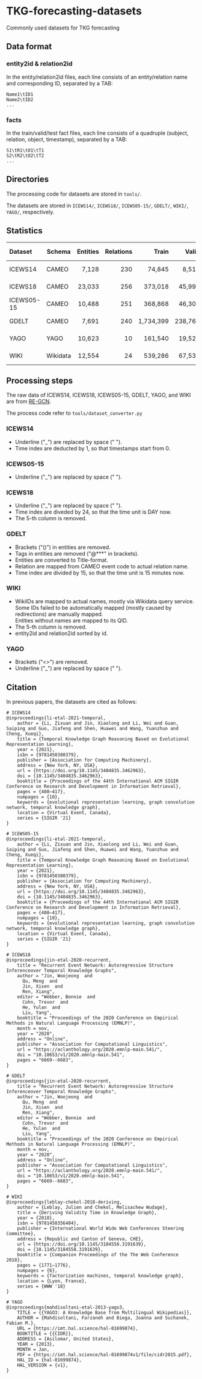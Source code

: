 # TKG-forecasting-datasets

Commonly used datasets for TKG forecasting

## Data format

### entity2id & relation2id

In the entity/relation2id files, each line consists of an entity/relation name and corresponding ID, separated by a TAB:

```text
Name1\tID1
Name2\tID2
...
```

### facts

In the train/valid/test fact files, each line consists of a quadruple (subject, relation, object, timestamp), separated by a TAB:

```text
S1\tR1\tO1\tT1
S2\tR2\tO2\tT2
...
```

## Directories

The processing code for datasets are stored in `tools/`.

The datasets are stored in `ICEWS14/`, `ICEWS18/`, `ICEWS05-15/`, `GDELT/`, `WIKI/`, `YAGO/`, respectively.

## Statistics

| Dataset    | Schema   | Entities | Relations |     Train |   Valid |    Test | Start Time | Granularity |
| :--------- | -------- | -------: | --------: | --------: | ------: | ------: | ---------: | ----------: |
| ICEWS14    | CAMEO    |    7,128 |       230 |    74,845 |   8,514 |   7,371 | 2014-01-01 |       1 day |
| ICEWS18    | CAMEO    |   23,033 |       256 |   373,018 |  45,995 |  49,545 | 2018-01-01 |       1 day |
| ICEWS05-15 | CAMEO    |   10,488 |       251 |   368,868 |  46,302 |  46,159 | 2005-01-01 |       1 day |
| GDELT      | CAMEO    |    7,691 |       240 | 1,734,399 | 238,765 | 305,241 | 2018-01-01 |      15 min |
| YAGO       | YAGO     |   10,623 |        10 |   161,540 |  19,523 |  20,026 | 1786-01-01 |      1 year |
| WIKI       | Wikidata |   12,554 |        24 |   539,286 |  67,538 |  63,110 | 1830-01-01 |      1 year |

## Processing steps

The raw data of ICEWS14, ICEWS18, ICEWS05-15, GDELT, YAGO, and WIKI are from [RE-GCN](https://github.com/Lee-zix/RE-GCN).

The process code refer to `tools/dataset_converter.py`

### ICEWS14

- Underline ("_") are replaced by space (" ").
- Time index are deducted by 1, so that timestamps start from 0.

### ICEWS05-15

- Underline ("_") are replaced by space (" ").

### ICEWS18

- Underline ("_") are replaced by space (" ").
- Time index are diveded by 24, so that the time unit is DAY now.
- The 5-th column is removed.

### GDELT

- Brackets ("()") in entities are removed.
- Tags in entities are removed ("@***" in brackets).
- Entities are converted to Title-format.
- Relation are mapped from CAMEO event code to actual relation name.
- Time index are divided by 15, so that the time unit is 15 minutes now.

### WIKI

- WikiIDs are mapped to actual names, mostly via Wikidata query service.  
Some IDs failed to be automatically mapped (mostly caused by redirections) are manually mapped.  
Entities without names are mapped to its QID.
- The 5-th column is removed.
- entity2id and relation2id sorted by id.

### YAGO

- Brackets ("<>") are removed.
- Underline ("_") are replaced by space (" ").

## Citation

In previous papers, the datasets are cited as follows:

```text
# ICEWS14
@inproceedings{li-etal-2021-temporal,
    author = {Li, Zixuan and Jin, Xiaolong and Li, Wei and Guan, Saiping and Guo, Jiafeng and Shen, Huawei and Wang, Yuanzhuo and Cheng, Xueqi},
    title = {Temporal Knowledge Graph Reasoning Based on Evolutional Representation Learning},
    year = {2021},
    isbn = {9781450380379},
    publisher = {Association for Computing Machinery},
    address = {New York, NY, USA},
    url = {https://doi.org/10.1145/3404835.3462963},
    doi = {10.1145/3404835.3462963},
    booktitle = {Proceedings of the 44th International ACM SIGIR Conference on Research and Development in Information Retrieval},
    pages = {408–417},
    numpages = {10},
    keywords = {evolutional representation learning, graph convolution network, temporal knowledge graph},
    location = {Virtual Event, Canada},
    series = {SIGIR '21}
}

# ICEWS05-15
@inproceedings{li-etal-2021-temporal,
    author = {Li, Zixuan and Jin, Xiaolong and Li, Wei and Guan, Saiping and Guo, Jiafeng and Shen, Huawei and Wang, Yuanzhuo and Cheng, Xueqi},
    title = {Temporal Knowledge Graph Reasoning Based on Evolutional Representation Learning},
    year = {2021},
    isbn = {9781450380379},
    publisher = {Association for Computing Machinery},
    address = {New York, NY, USA},
    url = {https://doi.org/10.1145/3404835.3462963},
    doi = {10.1145/3404835.3462963},
    booktitle = {Proceedings of the 44th International ACM SIGIR Conference on Research and Development in Information Retrieval},
    pages = {408–417},
    numpages = {10},
    keywords = {evolutional representation learning, graph convolution network, temporal knowledge graph},
    location = {Virtual Event, Canada},
    series = {SIGIR '21}
}

# ICEWS18
@inproceedings{jin-etal-2020-recurrent,
    title = "Recurrent Event Network: Autoregressive Structure Inferenceover Temporal Knowledge Graphs",
    author = "Jin, Woojeong  and
      Qu, Meng  and
      Jin, Xisen  and
      Ren, Xiang",
    editor = "Webber, Bonnie  and
      Cohn, Trevor  and
      He, Yulan  and
      Liu, Yang",
    booktitle = "Proceedings of the 2020 Conference on Empirical Methods in Natural Language Processing (EMNLP)",
    month = nov,
    year = "2020",
    address = "Online",
    publisher = "Association for Computational Linguistics",
    url = "https://aclanthology.org/2020.emnlp-main.541/",
    doi = "10.18653/v1/2020.emnlp-main.541",
    pages = "6669--6683",
}

# GDELT
@inproceedings{jin-etal-2020-recurrent,
    title = "Recurrent Event Network: Autoregressive Structure Inferenceover Temporal Knowledge Graphs",
    author = "Jin, Woojeong  and
      Qu, Meng  and
      Jin, Xisen  and
      Ren, Xiang",
    editor = "Webber, Bonnie  and
      Cohn, Trevor  and
      He, Yulan  and
      Liu, Yang",
    booktitle = "Proceedings of the 2020 Conference on Empirical Methods in Natural Language Processing (EMNLP)",
    month = nov,
    year = "2020",
    address = "Online",
    publisher = "Association for Computational Linguistics",
    url = "https://aclanthology.org/2020.emnlp-main.541/",
    doi = "10.18653/v1/2020.emnlp-main.541",
    pages = "6669--6683",
}

# WIKI
@inproceedings{leblay-chekol-2018-deriving,
    author = {Leblay, Julien and Chekol, Melisachew Wudage},
    title = {Deriving Validity Time in Knowledge Graph},
    year = {2018},
    isbn = {9781450356404},
    publisher = {International World Wide Web Conferences Steering Committee},
    address = {Republic and Canton of Geneva, CHE},
    url = {https://doi.org/10.1145/3184558.3191639},
    doi = {10.1145/3184558.3191639},
    booktitle = {Companion Proceedings of the The Web Conference 2018},
    pages = {1771–1776},
    numpages = {6},
    keywords = {factorization machines, temporal knowledge graph},
    location = {Lyon, France},
    series = {WWW '18}
}

# YAGO
@inproceedings{mahdisoltani-etal-2013-yago3,
    TITLE = {{YAGO3: A Knowledge Base from Multilingual Wikipedias}},
    AUTHOR = {Mahdisoltani, Farzaneh and Biega, Joanna and Suchanek, Fabian M.},
    URL = {https://imt.hal.science/hal-01699874},
    BOOKTITLE = {{CIDR}},
    ADDRESS = {Asilomar, United States},
    YEAR = {2013},
    MONTH = Jan,
    PDF = {https://imt.hal.science/hal-01699874v1/file/cidr2015.pdf},
    HAL_ID = {hal-01699874},
    HAL_VERSION = {v1},
}
```
